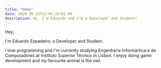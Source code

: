 ```yaml
---
title: "Home"
date: 2020-10-23T12:05:32+01:00
description: Hi, I'm Eduardo and I'm a Developer and Student!
---
```


Hey,

I'm Eduardo Espadeiro, a Developer and Student.

I love programming and I'm currently studying Engenharia Informártica e de Computadores at Instituto Superior Técnico in Lisbon. I enjoy doing game development and my favourite animal is the owl.